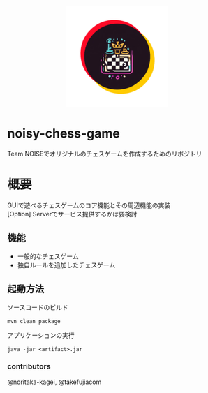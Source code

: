 <p align="center">
    <img alt="Grype logo" src="images/noisychess_logo.png" width="234">
</p>

# noisy-chess-game
Team NOISEでオリジナルのチェスゲームを作成するためのリポジトリ   

# 概要
GUIで遊べるチェスゲームのコア機能とその周辺機能の実装  
[Option] Serverでサービス提供するかは要検討

## 機能
* 一般的なチェスゲーム
* 独自ルールを追加したチェスゲーム

## 起動方法
ソースコードのビルド
```
mvn clean package
```

アプリケーションの実行
```
java -jar <artifact>.jar
```



### contributors
@noritaka-kagei, @takefujiacom
